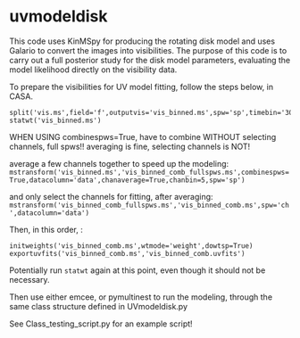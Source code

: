 # uvmodeldisk
This code uses KinMSpy for producing the rotating disk model and uses Galario to convert the images into visibilities.
The purpose of this code is to carry out a full posterior study for the disk model parameters, evaluating the model likelihood directly on the visibility data.

To prepare the visibilities for UV model fitting, follow the steps below, in CASA.

```
split('vis.ms',field='f',outputvis='vis_binned.ms',spw='sp',timebin='30s')
statwt('vis_binned.ms')
```

WHEN USING combinespws=True, have to combine WITHOUT selecting channels, full spws!!  averaging is fine, selecting channels is NOT!

average a few channels together to speed up the modeling:
```mstransform('vis_binned.ms','vis_binned_comb_fullspws.ms',combinespws=True,datacolumn='data',chanaverage=True,chanbin=5,spw='sp')``` 

and only select the channels for fitting, after averaging:
```mstransform('vis_binned_comb_fullspws.ms','vis_binned_comb.ms',spw='ch',datacolumn='data')``` 

Then, in this order, :
```
initweights('vis_binned_comb.ms',wtmode='weight',dowtsp=True)
exportuvfits('vis_binned_comb.ms','vis_binned_comb.uvfits')
```
Potentially run ```statwt``` again at this point, even though it should not be necessary.

Then use either emcee, or pymultinest to run the modeling, through the same class structure defined in UVmodeldisk.py

See Class_testing_script.py for an example script!
